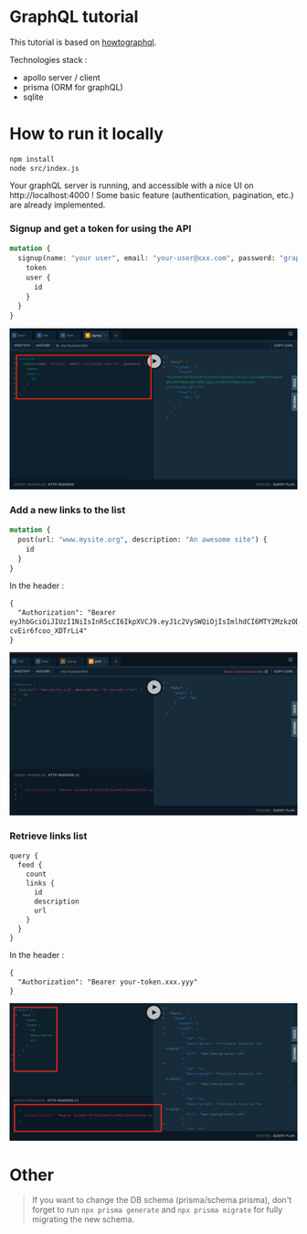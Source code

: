 # GraphQL tutorial

This tutorial is based on [howtographql](https://www.howtographql.com/).

Technologies stack :

- apollo server / client
- prisma (ORM for graphQL)
- sqlite

# How to run it locally

```
npm install
node src/index.js
```

Your graphQL server is running, and accessible with a nice UI on http://localhost:4000 ! Some basic feature (authentication, pagination, etc.) are already implemented.

### Signup and get a token for using the API

```graphql
mutation {
  signup(name: "your user", email: "your-user@xxx.com", password: "graphql") {
    token
    user {
      id
    }
  }
}
```

![signup](/docs/signup.png)

### Add a new links to the list

```graphql
mutation {
  post(url: "www.mysite.org", description: "An awesome site") {
    id
  }
}
```

In the header :

```
{
  "Authorization": "Bearer eyJhbGciOiJIUzI1NiIsInR5cCI6IkpXVCJ9.eyJ1c2VySWQiOjIsImlhdCI6MTY2MzkzODY3NX0.BZgs_WbzQSJn0MB1d_hKyCst-cvEir6fcoo_XDTrLi4"
}
```

![post new link](/docs/post.png)

### Retrieve links list

```
query {
  feed {
    count
    links {
      id
      description
      url
    }
  }
}
```

In the header :

```
{
  "Authorization": "Bearer your-token.xxx.yyy"
}
```

![get](/docs/get.png)

# Other

> If you want to change the DB schema (prisma/schema.prisma), don't forget to run `npx prisma generate` and `npx prisma migrate` for fully migrating the new schema.
